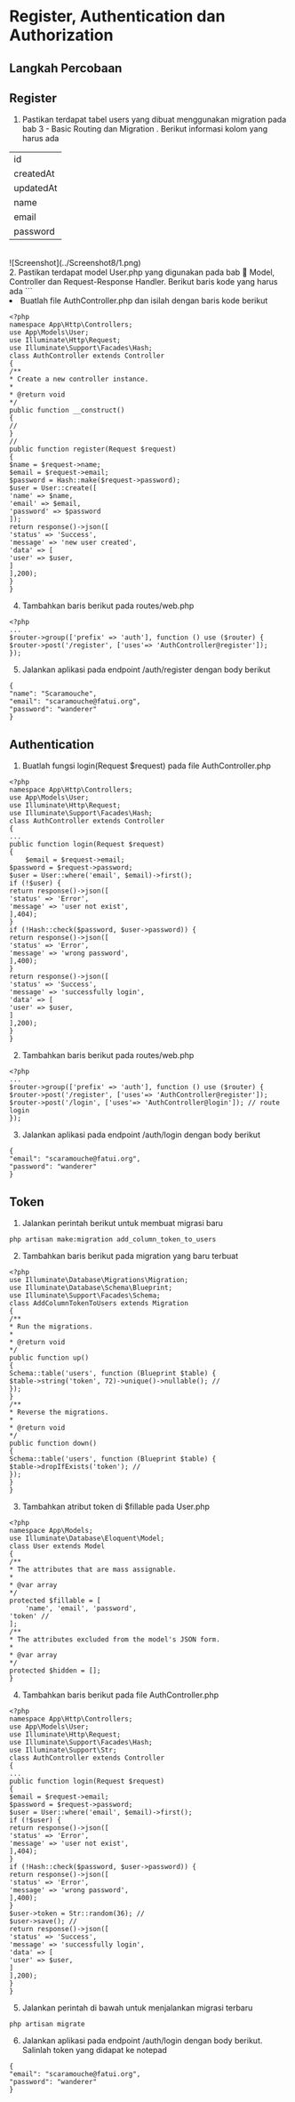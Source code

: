 # Register, Authentication dan Authorization

## Langkah Percobaan
## Register
1. Pastikan terdapat tabel users yang dibuat menggunakan migration pada bab 3 - Basic Routing dan Migration . Berikut informasi kolom yang harus ada
<table>
<tr>
<td>id</td> 
</tr>
<tr>
<td>createdAt</td> 
</tr>
<tr>
<td>updatedAt</td>
</tr>
<tr>
<td>name</td>
</tr>
<tr>
<td>email</td>
</tr>
<tr>
<td>password</td>
</tr>
</table>
<br>
![Screenshot](../Screenshot8/1.png)
<br>
2. Pastikan terdapat model User.php yang digunakan pada bab 󾠲 Model, Controller
dan Request-Response Handler. Berikut baris kode yang harus ada
```
<?php
namespace App\Models;
use Illuminate\Database\Eloquent\Model;
class User extends Model
{
/**
* The attributes that are mass assignable.
*
* @var array
*/
protected $fillable = [
'name', 'email', 'password'
];
/**
* The attributes excluded from the model's JSON form.
*
* @var array
*/
protected $hidden = [];
}
```

3. Buatlah file AuthController.php dan isilah dengan baris kode berikut
```
<?php
namespace App\Http\Controllers;
use App\Models\User;
use Illuminate\Http\Request;
use Illuminate\Support\Facades\Hash;
class AuthController extends Controller
{
/**
* Create a new controller instance.
*
* @return void
*/
public function __construct()
{
//
}
//
public function register(Request $request)
{
$name = $request->name;
$email = $request->email;
$password = Hash::make($request->password);
$user = User::create([
'name' => $name,
'email' => $email,
'password' => $password
]);
return response()->json([
'status' => 'Success',
'message' => 'new user created',
'data' => [
'user' => $user,
]
],200);
}
}
```

4. Tambahkan baris berikut pada routes/web.php
```
<?php
...
$router->group(['prefix' => 'auth'], function () use ($router) {
$router->post('/register', ['uses'=> 'AuthController@register']);
});
```

5. Jalankan aplikasi pada endpoint /auth/register dengan body berikut
```
{
"name": "Scaramouche",
"email": "scaramouche@fatui.org",
"password": "wanderer"
}
```

## Authentication
1. Buatlah fungsi login(Request $request) pada file AuthController.php
```
<?php
namespace App\Http\Controllers;
use App\Models\User;
use Illuminate\Http\Request;
use Illuminate\Support\Facades\Hash;
class AuthController extends Controller
{
...
public function login(Request $request)
{
    $email = $request->email;
$password = $request->password;
$user = User::where('email', $email)->first();
if (!$user) {
return response()->json([
'status' => 'Error',
'message' => 'user not exist',
],404);
}
if (!Hash::check($password, $user->password)) {
return response()->json([
'status' => 'Error',
'message' => 'wrong password',
],400);
}
return response()->json([
'status' => 'Success',
'message' => 'successfully login',
'data' => [
'user' => $user,
]
],200);
}
}
```

2. Tambahkan baris berikut pada routes/web.php
```
<?php
...
$router->group(['prefix' => 'auth'], function () use ($router) {
$router->post('/register', ['uses'=> 'AuthController@register']);
$router->post('/login', ['uses'=> 'AuthController@login']); // route login
});
```

3. Jalankan aplikasi pada endpoint /auth/login dengan body berikut
```
{
"email": "scaramouche@fatui.org",
"password": "wanderer"
}
```

## Token
1. Jalankan perintah berikut untuk membuat migrasi baru
```
php artisan make:migration add_column_token_to_users
```

2. Tambahkan baris berikut pada migration yang baru terbuat
```
<?php
use Illuminate\Database\Migrations\Migration;
use Illuminate\Database\Schema\Blueprint;
use Illuminate\Support\Facades\Schema;
class AddColumnTokenToUsers extends Migration
{
/**
* Run the migrations.
*
* @return void
*/
public function up()
{
Schema::table('users', function (Blueprint $table) {
$table->string('token', 72)->unique()->nullable(); //
});
}
/**
* Reverse the migrations.
*
* @return void
*/
public function down()
{
Schema::table('users', function (Blueprint $table) {
$table->dropIfExists('token'); //
});
}
}
```

3. Tambahkan atribut token di $fillable pada User.php
```
<?php
namespace App\Models;
use Illuminate\Database\Eloquent\Model;
class User extends Model
{
/**
* The attributes that are mass assignable.
*
* @var array
*/
protected $fillable = [
    'name', 'email', 'password',
'token' //
];
/**
* The attributes excluded from the model's JSON form.
*
* @var array
*/
protected $hidden = [];
}
```

4. Tambahkan baris berikut pada file AuthController.php
```
<?php
namespace App\Http\Controllers;
use App\Models\User;
use Illuminate\Http\Request;
use Illuminate\Support\Facades\Hash;
use Illuminate\Support\Str;
class AuthController extends Controller
{
...
public function login(Request $request)
{
$email = $request->email;
$password = $request->password;
$user = User::where('email', $email)->first();
if (!$user) {
return response()->json([
'status' => 'Error',
'message' => 'user not exist',
],404);
}
if (!Hash::check($password, $user->password)) {
return response()->json([
'status' => 'Error',
'message' => 'wrong password',
],400);
}
$user->token = Str::random(36); //
$user->save(); //
return response()->json([
'status' => 'Success',
'message' => 'successfully login',
'data' => [
'user' => $user,
]
],200);
}
}
```

5. Jalankan perintah di bawah untuk menjalankan migrasi terbaru
```
php artisan migrate
```

6. Jalankan aplikasi pada endpoint /auth/login dengan body berikut. Salinlah token yang didapat ke notepad
```
{
"email": "scaramouche@fatui.org",
"password": "wanderer"
}
```